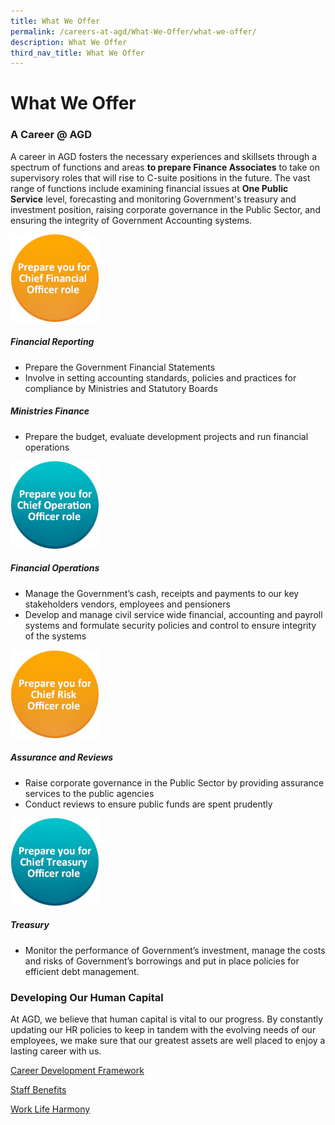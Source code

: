 ```yaml
---
title: What We Offer
permalink: /careers-at-agd/What-We-Offer/what-we-offer/
description: What We Offer
third_nav_title: What We Offer
---
```

What We Offer
=============

### A Career @ AGD

A career in AGD fosters the necessary experiences and skillsets through a spectrum of functions and areas **to prepare Finance Associates** to take on supervisory roles that will rise to C-suite positions in the future. The vast range of functions include examining financial issues at **One Public Service** level, forecasting and monitoring Government's treasury and investment position, raising corporate governance in the Public Sector, and ensuring the integrity of Government Accounting systems.

![Chief Financial Officer](/images/CareersAGD/What%20we%20offer/wwo-fo.jpg)

##### Financial Reporting

*   Prepare the Government Financial Statements
*   Involve in setting accounting standards, policies and practices for compliance by Ministries and Statutory Boards

  

##### Ministries Finance

*   Prepare the budget, evaluate development projects and run financial operations

![Chief Operation Officer](/images/CareersAGD/What%20we%20offer/wwo-to.jpg)


##### Financial Operations

*   Manage the Government’s cash, receipts and payments to our key stakeholders vendors, employees and pensioners
*   Develop and manage civil service wide financial, accounting and payroll systems and formulate security policies and control to ensure integrity of the systems


![Chief Risk Officer](/images/CareersAGD/What%20we%20offer/wwo-ro.jpg)

##### Assurance and Reviews

*   Raise corporate governance in the Public Sector by providing assurance services to the public agencies
*   Conduct reviews to ensure public funds are spent prudently


![Chief Treasury Officer](/images/CareersAGD/What%20we%20offer/wwo-oo.jpg)

##### Treasury

*   Monitor the performance of Government’s investment, manage the costs and risks of Government’s borrowings and put in place policies for efficient debt management.

### Developing Our Human Capital

At AGD, we believe that human capital is vital to our progress. By constantly updating our HR policies to keep in tandem with the evolving needs of our employees, we make sure that our greatest assets are well placed to enjoy a lasting career with us.

[Career Development Framework](https://agd.gov.sg/careers-at-agd/What-We-Offer/career-development-framework)

[Staff Benefits](/careers-at-agd/what-we-offer/staff-benefits)

[Work Life Harmony](/careers-agd/what-we-offer/work-life-harmony)